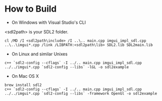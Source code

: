 
# How to Build

- On Windows with Visual Studio's CLI

\<sdl2path\> is your SDL2 folder.

```
cl /MD /I <sdl2path\include> /I ..\.. main.cpp imgui_impl_sdl.cpp ..\..\imgui*.cpp /link /LIBPATH:<sdl2path\lib> SDL2.lib SDL2main.lib
```

- On Linux and similar Unixes

```
c++ `sdl2-config --cflags` -I ../.. main.cpp imgui_impl_sdl.cpp ../../imgui*.cpp `sdl2-config --libs` -lGL -o sdl2example
```

- On Mac OS X

```
brew install sdl2
c++ `sdl2-config --cflags` -I ../.. main.cpp imgui_impl_sdl.cpp ../../imgui*.cpp `sdl2-config --libs` -framework OpenGl -o sdl2example
```
